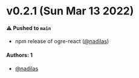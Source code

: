 # v0.2.1 (Sun Mar 13 2022)

#### ⚠️ Pushed to `main`

- npm release of ogre-react ([@nadilas](https://github.com/nadilas))

#### Authors: 1

- [@nadilas](https://github.com/nadilas)
